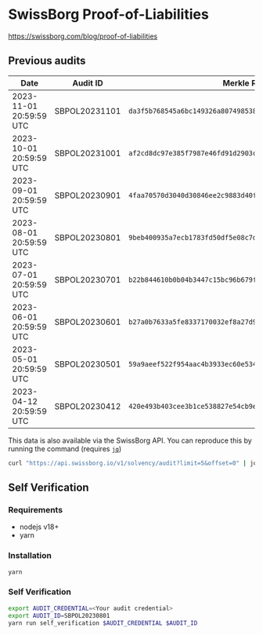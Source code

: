 # SwissBorg Proof-of-Liabilities

https://swissborg.com/blog/proof-of-liabilities

## Previous audits

| Date                    | Audit ID      | Merkle Root Hash                                                   |
| -                       | -             | -                                                                  |
| 2023-11-01 20:59:59 UTC | SBPOL20231101 | `da3f5b768545a6bc149326a807498538c50d5bacd7147bf6e14896585b8fad1b` |
| 2023-10-01 20:59:59 UTC | SBPOL20231001 | `af2cd8dc97e385f7987e46fd91d2903c41adac3a626dc3646254fcc6bb62ea62` |
| 2023-09-01 20:59:59 UTC | SBPOL20230901 | `4faa70570d3040d30846ee2c9883d40f829ae150de541db296efe72280112255` | 
| 2023-08-01 20:59:59 UTC | SBPOL20230801 | `9beb400935a7ecb1783fd50df5e08c7d6f29d7013d1dfe50302f7e4fdcf8c55d` |
| 2023-07-01 20:59:59 UTC | SBPOL20230701 | `b22b844610b0b04b3447c15bc96b679f6e45ae9e6df888922c0d155c8242447d` |
| 2023-06-01 20:59:59 UTC | SBPOL20230601 | `b27a0b7633a5fe8337170032ef8a27d9ffe975f6f9e5540ff53616362a26880d` |
| 2023-05-01 20:59:59 UTC | SBPOL20230501 | `59a9aeef522f954aac4b3933ec60e534f7e10d846fad5be7a8e36d952654d476` |
| 2023-04-12 20:59:59 UTC | SBPOL20230412 | `420e493b403cee3b1ce538827e54cb9e2a3f04af0f28b1cb1400de6027ed77c9` |

This data is also available via the SwissBorg API. You can reproduce this by running the command (requires [`jq`](https://jqlang.github.io/jq/))
```bash
curl "https://api.swissborg.io/v1/solvency/audit?limit=5&offset=0" | jq '.audits[] | [.time, .id, .commitment.digest]'
```

## Self Verification

### Requirements
* nodejs v18+
* yarn

### Installation

```bash
yarn
```

### Self Verification

```bash
export AUDIT_CREDENTIAL=<Your audit credential>
export AUDIT_ID=SBPOL20230801
yarn run self_verification $AUDIT_CREDENTIAL $AUDIT_ID
```
